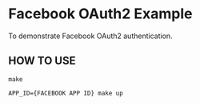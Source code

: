 Facebook OAuth2 Example
=======================

To demonstrate Facebook OAuth2 authentication.

HOW TO USE
----------

    make

    APP_ID={FACEBOOK APP ID} make up
